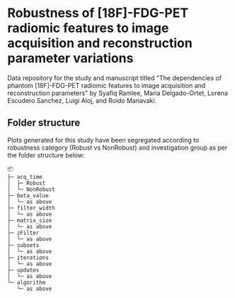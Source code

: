 # Robustness of [18F]-FDG-PET radiomic features to image acquisition and reconstruction parameter variations

Data repository for the study and manuscript titled "The dependencies of phantom [18F]-FDG-PET radiomic features to image acquisition and reconstruction parameters" by Syafiq Ramlee, Maria Delgado-Ortet, Lorena Escudero Sanchez, Luigi Aloj, and Roido Manavaki.

## Folder structure

Plots generated for this study have been segregated according to robustness category (Robust vs NonRobust) and investigation group as per the folder structure below:

```
📦 
├─ acq_time
│  ├─ Robust
│  └─ NonRobust
├─ beta_value
│  └─ as above
├─ filter_width
│  └─ as above
├─ matrix_size
│  └─ as above
├─ zFilter
│  └─ as above
├─ subsets
│  └─ as above
├─ iterations
│  └─ as above
├─ updates
│  └─ as above
└─ algorithm
   └─ as above
```
